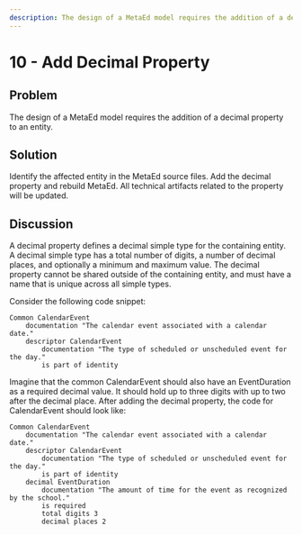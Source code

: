 ```yaml
---
description: The design of a MetaEd model requires the addition of a decimal property to an entity.
---
```


# 10 - Add Decimal Property

## Problem

The design of a MetaEd model requires the addition of a decimal property to an
entity.

## Solution

Identify the affected entity in the MetaEd source files. Add the decimal
property and rebuild MetaEd. All technical artifacts related to the property
will be updated.

## Discussion

A decimal property defines a decimal simple type for the containing entity. A
decimal simple type has a total number of digits, a number of decimal places,
and optionally a minimum and maximum value. The decimal property cannot be
shared outside of the containing entity, and must have a name that is unique
across all simple types.

Consider the following code snippet:

```metaed
Common CalendarEvent
    documentation "The calendar event associated with a calendar date."
    descriptor CalendarEvent
        documentation "The type of scheduled or unscheduled event for the day."
        is part of identity
```

Imagine that the common CalendarEvent should also have an EventDuration as a
required decimal value. It should hold up to three digits with up to two after
the decimal place. After adding the decimal property, the code for CalendarEvent
should look like:

```metaed
Common CalendarEvent
    documentation "The calendar event associated with a calendar date."
    descriptor CalendarEvent
        documentation "The type of scheduled or unscheduled event for the day."
        is part of identity
    decimal EventDuration
        documentation "The amount of time for the event as recognized by the school."
        is required
        total digits 3
        decimal places 2
```
